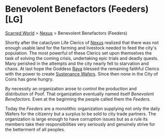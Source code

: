 # Benevolent Benefactors (Feeders) [LG]
[Scarred World](./scarred-world.md) > [Nexus](./city.md) > Benevolent Benefactors (Feeders)

Shortly after the cataclysm Life Clerics of [Nexus](./city.md) realized that there was not enough usable land for the farming and livestock needed to feed the city's population. The most powerful of these Clerics set upon themselves the task of solving the coming crisis, undertaking epic trials and deadly quests. Many perished in the attempts and the city nearly fell to starvation and chaos. At last hope the Goddess [Raya](./pantheon.md) blessed the remaining faithful Clerics with the power to create [Sustenance Wafers](./poof.md). Since then none in the City of Coins has gone hungry. 

By necessity an organization arose to control the production and distribution of Poof. That organization eventually named itself *Benevolent Benefactors*. Even at the beginning the people called them the *Feeders*.

Today the *Feeders* are a monolithic organization supplying not only the daily Wafers for the citizenry but a surplus to be sold to city trade partners. The organization is large enough to have corruption issues but as a rule its members take their responsibilities very seriously and genuinely strive for the betterment of all peoples.
